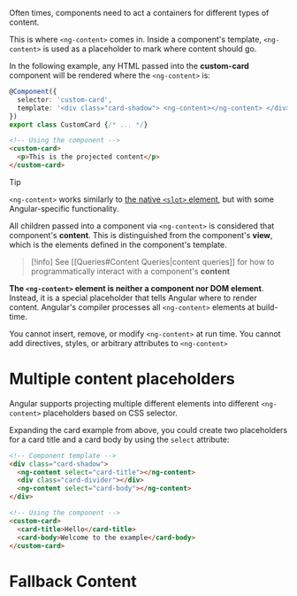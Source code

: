 Often times, components need to act a containers for different types of content.

This is where `<ng-content>` comes in. Inside a component's template, `<ng-content>` is used as a placeholder to mark where content should go.

In the following example, any HTML passed into the **custom-card** component will be rendered where the `<ng-content>` is:

```ts
@Component({
  selector: 'custom-card',
  template: '<div class="card-shadow"> <ng-content></ng-content> </div>',
})
export class CustomCard {/* ... */}
```

```html
<!-- Using the component -->
<custom-card>
  <p>This is the projected content</p>
</custom-card>
```

>[!tip]
>`<ng-content>` works similarly to [the native `<slot>` element](https://developer.mozilla.org/docs/Web/HTML/Element/slot), but with some Angular-specific functionality.

All children passed into a component via `<ng-content>` is considered that component's **content**. This is distinguished from the component's **view**, which is the elements defined in the component's template. 

>[!info]
>See [[Queries#Content Queries|content queries]] for how to programmatically interact with a component's **content**

**The `<ng-content>` element is neither a component nor DOM element**. Instead, it is a special placeholder that tells Angular where to render content. Angular's compiler processes all `<ng-content>` elements at build-time. 

You cannot insert, remove, or modify `<ng-content>` at run time. You cannot add directives, styles, or arbitrary attributes to `<ng-content>`

# Multiple content placeholders

Angular supports projecting multiple different elements into different `<ng-content>` placeholders based on CSS selector. 

Expanding the card example from above, you could create two placeholders for a card title and a card body by using the `select` attribute:

```html
<!-- Component template -->
<div class="card-shadow">
  <ng-content select="card-title"></ng-content>
  <div class="card-divider"></div>
  <ng-content select="card-body"></ng-content>
</div>
```

```html
<!-- Using the component -->
<custom-card>
  <card-title>Hello</card-title>
  <card-body>Welcome to the example</card-body>
</custom-card>
```

# Fallback Content


